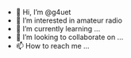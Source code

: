- 👋 Hi, I’m @g4uet
- 👀 I’m interested in amateur radio
- 🌱 I’m currently learning ...
- 💞️ I’m looking to collaborate on ...
- 📫 How to reach me ...

<!---
g4uet/g4uet is a ✨ special ✨ repository because its `README.md` (this file) appears on your GitHub profile.
You can click the Preview link to take a look at your changes.
--->
